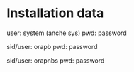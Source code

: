 # Installation data
user: system (anche sys)
pwd: password

sid/user: orapb
pwd: password

sid/user: orapnbs
pwd: password